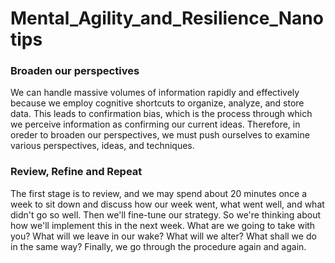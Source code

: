 # Mental_Agility_and_Resilience_Nanotips


### Broaden our perspectives 

We can handle massive volumes of information rapidly and effectively because we employ cognitive shortcuts to organize, analyze, and store data. This leads to confirmation bias, which is the process through which we perceive information as confirming our current ideas. Therefore, in oreder to broaden our perspectives, we must push ourselves to examine various perspectives, ideas, and techniques.


### Review, Refine and Repeat 

The first stage is to review, and we may spend about 20 minutes once a week to sit down and discuss how our week went, what went well, and what didn't go so well. Then we'll fine-tune our strategy. So we're thinking about how we'll implement this in the next week. What are we going to take with you? What will we leave in our wake? What will we alter? What shall we do in the same way? Finally, we go through the procedure again and again.
